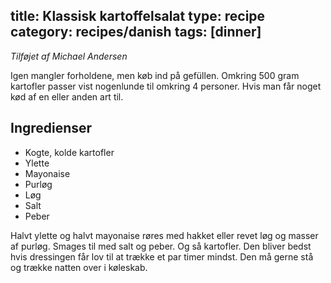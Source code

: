 title: Klassisk kartoffelsalat
type: recipe
category: recipes/danish
tags: [dinner]
---
*Tilføjet af Michael Andersen*

Igen mangler forholdene, men køb ind på gefüllen. Omkring 500 gram
kartofler passer vist nogenlunde til omkring 4 personer. Hvis man får
noget kød af en eller anden art til.

Ingredienser
------------
  * Kogte, kolde kartofler
  * Ylette
  * Mayonaise
  * Purløg
  * Løg
  * Salt
  * Peber

Halvt ylette og halvt mayonaise røres med hakket eller revet løg og
masser af purløg. Smages til med salt og peber. Og så kartofler. Den
bliver bedst hvis dressingen får lov til at trække et par timer
mindst. Den må gerne stå og trække natten over i køleskab.
